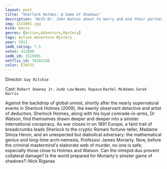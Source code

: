 ```yaml
---
layout: post
title: "Sherlock Holmes: A Game of Shadows"
description: "With Dr. John Watson about to marry and end their partnership, a disconsolate Sherlock Holmes occupies his time investigating the schemes of his archenemy, Professor James Moriarty. However, when Moriarty warns that he considers the Watsons a legitimate target for his retaliation against the detective, Holmes must save them and get John involved in one last case. To do so, they join the Roma lady Madam Simza Heron's quest to find her missing brother, Renee, w.."
img: 1515091.jpg
kind: movie
genres: [Action,Adventure,Mystery]
tags: Action Adventure Mystery 
year: 2011
imdb_rating: 7.5
votes: 412840
imdb_id: 1515091
netflix_id: 70202148
color: E76F51
---
```

Director: `Guy Ritchie`  

Cast: `Robert Downey Jr.` `Jude Law` `Noomi Rapace` `Rachel McAdams` `Jared Harris` 

Against the backdrop of global unrest, shortly after the nearly supernatural events in Sherlock Holmes (2009), the keenly observant detective and artist of deduction, Sherlock Holmes, along with his loyal comrade-in-arms, Dr Watson, find themselves drawn deeper and deeper into a sinister international conspiracy. As war closes in on 1891 Europe, a faint trail of breadcrumbs leads Sherlock to the cryptic Romani fortune-teller, Madame Simza Heron, and an unexpected but diabolical adversary: the mathematical genius and long-time arch-nemesis, Professor James Moriarty. Now, before the criminal mastermind's elaborate web of murder, no one is safe; especially those close to Holmes and Watson. Can the intrepid duo prevent collateral damage? Is the world prepared for Moriarty's sinister game of shadows?::Nick Riganas